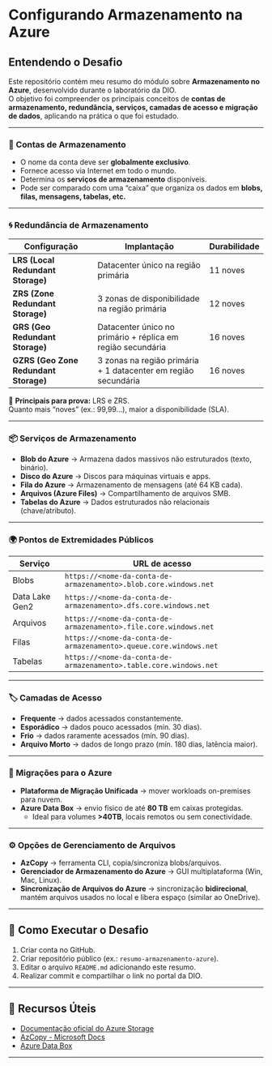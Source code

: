 # Configurando Armazenamento na Azure

##  Entendendo o Desafio
Este repositório contém meu resumo do módulo sobre **Armazenamento no Azure**, desenvolvido durante o laboratório da DIO.  
O objetivo foi compreender os principais conceitos de **contas de armazenamento, redundância, serviços, camadas de acesso e migração de dados**, aplicando na prática o que foi estudado.

---

### 🔑 Contas de Armazenamento
- O nome da conta deve ser **globalmente exclusivo**.  
- Fornece acesso via Internet em todo o mundo.  
- Determina os **serviços de armazenamento** disponíveis.  
- Pode ser comparado com uma “caixa” que organiza os dados em **blobs, filas, mensagens, tabelas, etc.**

---

### 🌀 Redundância de Armazenamento

| Configuração | Implantação | Durabilidade |
|--------------|-------------|--------------|
| **LRS (Local Redundant Storage)** | Datacenter único na região primária | 11 noves |
| **ZRS (Zone Redundant Storage)** | 3 zonas de disponibilidade na região primária | 12 noves |
| **GRS (Geo Redundant Storage)** | Datacenter único no primário + réplica em região secundária | 16 noves |
| **GZRS (Geo Zone Redundant Storage)** | 3 zonas na região primária + 1 datacenter em região secundária | 16 noves |

📌 **Principais para prova:** LRS e ZRS.   
Quanto mais “noves” (ex.: 99,99…), maior a disponibilidade (SLA).

---

### 📦 Serviços de Armazenamento
- **Blob do Azure** → Armazena dados massivos não estruturados (texto, binário).  
- **Disco do Azure** → Discos para máquinas virtuais e apps.  
- **Fila do Azure** → Armazenamento de mensagens (até 64 KB cada).  
- **Arquivos (Azure Files)** → Compartilhamento de arquivos SMB.  
- **Tabelas do Azure** → Dados estruturados não relacionais (chave/atributo).  

---

### 🌍 Pontos de Extremidades Públicos

| Serviço | URL de acesso |
|---------|---------------|
| Blobs | `https://<nome-da-conta-de-armazenamento>.blob.core.windows.net` |
| Data Lake Gen2 | `https://<nome-da-conta-de-armazenamento>.dfs.core.windows.net` |
| Arquivos | `https://<nome-da-conta-de-armazenamento>.file.core.windows.net` |
| Filas | `https://<nome-da-conta-de-armazenamento>.queue.core.windows.net` |
| Tabelas | `https://<nome-da-conta-de-armazenamento>.table.core.windows.net` |

---

### 🏷️ Camadas de Acesso
- **Frequente** → dados acessados constantemente.  
- **Esporádico** → dados pouco acessados (mín. 30 dias).  
- **Frio** → dados raramente acessados (mín. 90 dias).  
- **Arquivo Morto** → dados de longo prazo (mín. 180 dias, latência maior).  

---

### 🚚 Migrações para o Azure
- **Plataforma de Migração Unificada** → mover workloads on-premises para nuvem.  
- **Azure Data Box** → envio físico de até **80 TB** em caixas protegidas.  
  - Ideal para volumes **>40TB**, locais remotos ou sem conectividade.  

---

### ⚙️ Opções de Gerenciamento de Arquivos
- **AzCopy** → ferramenta CLI, copia/sincroniza blobs/arquivos.  
- **Gerenciador de Armazenamento do Azure** → GUI multiplataforma (Win, Mac, Linux).  
- **Sincronização de Arquivos do Azure** → sincronização **bidirecional**, mantém arquivos usados no local e libera espaço (similar ao OneDrive).  

---

## 🚀 Como Executar o Desafio
1. Criar conta no GitHub.  
2. Criar repositório público (ex.: `resumo-armazenamento-azure`).  
3. Editar o arquivo `README.md` adicionando este resumo.  
4. Realizar commit e compartilhar o link no portal da DIO.  

---

## 📎 Recursos Úteis
- [Documentação oficial do Azure Storage](https://learn.microsoft.com/azure/storage)  
- [AzCopy - Microsoft Docs](https://learn.microsoft.com/azure/storage/common/storage-use-azcopy-v10)  
- [Azure Data Box](https://learn.microsoft.com/azure/databox/data-box-overview)  

---